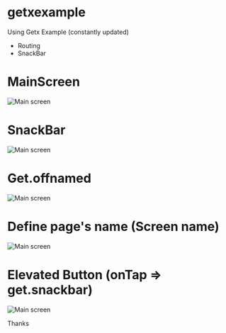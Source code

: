 # getxexample

Using Getx Example (constantly updated)
- Routing
- SnackBar


# MainScreen
![Main screen](https://github.com/Ayman-Shehata/getxexample/blob/master/Screenshots/001.png?raw=true)

# SnackBar
![Main screen](https://github.com/Ayman-Shehata/getxexample/blob/master/Screenshots/002.png?raw=true)

# Get.offnamed
![Main screen](https://github.com/Ayman-Shehata/getxexample/blob/master/Screenshots/003.png?raw=true)

# Define page's name (Screen name)
![Main screen](https://github.com/Ayman-Shehata/getxexample/blob/master/Screenshots/004.png?raw=true)

# Elevated Button (onTap => get.snackbar)
![Main screen](https://github.com/Ayman-Shehata/getxexample/blob/master/Screenshots/004.png?raw=true)

Thanks